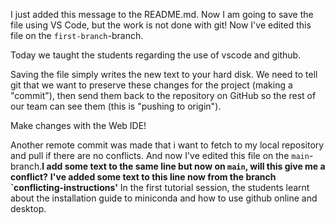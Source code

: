 I just added this message to the README.md. Now I am going to save the file using VS Code, but the work is not done with git! Now I've edited this file on the `first-branch`-branch.

Today we taught the students regarding the use of vscode and github.

Saving the file simply writes the new text to your hard disk. We need to tell git that we want to preserve these changes for the project (making a
"commit"), then send them
back to the repository on GitHub so the rest of our team can see them (this is "pushing to origin").

Make changes with the Web IDE!

Another remote commit was made that i want to fetch to my local repository and pull if there are no conflicts. And now I've edited this file on the `main`-branch.**I add some text to the same line but now on `main`, will this give me a conflict?**
**I've added some text to this line now from the branch `conflicting-instructions'**
In the first tutorial session, the students learnt about the installation guide to miniconda and how to use github online and desktop.